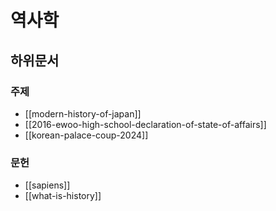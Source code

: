 # 역사학

## 하위문서

### 주제

- [[modern-history-of-japan]]
- [[2016-ewoo-high-school-declaration-of-state-of-affairs]]
- [[korean-palace-coup-2024]]

### 문헌

- [[sapiens]]
- [[what-is-history]]
